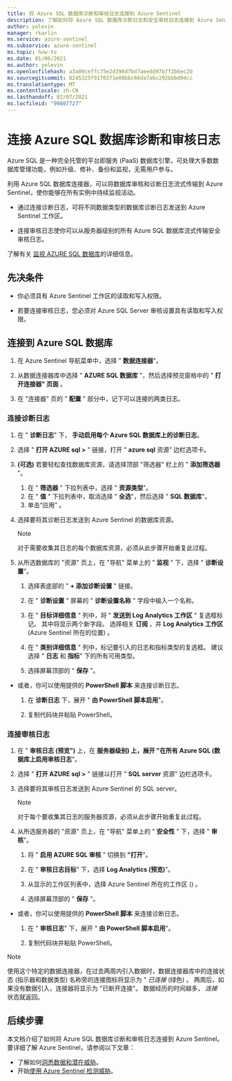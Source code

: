 ```yaml
---
title: 将 Azure SQL 数据库诊断和审核日志连接到 Azure Sentinel
description: 了解如何将 Azure SQL 数据库诊断日志和安全审核日志连接到 Azure Sentinel。
author: yelevin
manager: rkarlin
ms.service: azure-sentinel
ms.subservice: azure-sentinel
ms.topic: how-to
ms.date: 01/06/2021
ms.author: yelevin
ms.openlocfilehash: a3a09ceffc75e2d396d7bd7aeedd97b7f2b6ec2b
ms.sourcegitcommit: 8245325f9170371e08bbc66da7a6c292bbbd94cc
ms.translationtype: MT
ms.contentlocale: zh-CN
ms.lasthandoff: 02/07/2021
ms.locfileid: "99807727"
---
```

# <a name="connect-azure-sql-database-diagnostics-and-auditing-logs"></a>连接 Azure SQL 数据库诊断和审核日志

Azure SQL 是一种完全托管的平台即服务 (PaaS) 数据库引擎，可处理大多数数据库管理功能，例如升级、修补、备份和监视，无需用户参与。 

利用 Azure SQL 数据库连接器，可以将数据库审核和诊断日志流式传输到 Azure Sentinel，使你能够在所有实例中持续监视活动。

- 通过连接诊断日志，可将不同数据类型的数据库诊断日志发送到 Azure Sentinel 工作区。

- 连接审核日志使你可以从服务器级别的所有 Azure SQL 数据库流式传输安全审核日志。

了解有关 [监视 AZURE SQL 数据库](../azure-sql/database/metrics-diagnostic-telemetry-logging-streaming-export-configure.md)的详细信息。

## <a name="prerequisites"></a>先决条件

- 你必须具有 Azure Sentinel 工作区的读取和写入权限。

- 若要连接审核日志，您必须对 Azure SQL Server 审核设置具有读取和写入权限。

## <a name="connect-to-azure-sql-database"></a>连接到 Azure SQL 数据库
    
1. 在 Azure Sentinel 导航菜单中，选择 " **数据连接器**"。

1. 从数据连接器库中选择 " **AZURE SQL 数据库** "，然后选择预览窗格中的 " **打开连接器" 页面**  。

1. 在 "连接器" 页的 " **配置** " 部分中，记下可以连接的两类日志。

### <a name="connect-diagnostics-logs"></a>连接诊断日志

1. 在 " **诊断日志**" 下， **手动启用每个 Azure SQL 数据库上的诊断日志**。

1. 选择 " **打开 AZURE sql >** " 链接，打开 " **azure sql** 资源" 边栏选项卡。

1. **(可选)** 若要轻松查找数据库资源，请选择顶部 "筛选器" 栏上的 " **添加筛选器** "。
    1. 在 " **筛选器** " 下拉列表中，选择 " **资源类型**"。
    1. 在 " **值** " 下拉列表中，取消选择 " **全选**"，然后选择 " **SQL 数据库**"。
    1. 单击“应用”  。
    
1. 选择要将其诊断日志发送到 Azure Sentinel 的数据库资源。

    > [!NOTE]
    > 对于需要收集其日志的每个数据库资源，必须从此步骤开始重复此过程。

1. 从所选数据库的 "资源" 页上，在 "导航" 菜单上的 " **监视** " 下，选择 " **诊断设置**"。

    1. 选择表底部的 " **+ 添加诊断设置** " 链接。

    1. 在 " **诊断设置** " 屏幕的 "  **诊断设置名称** " 字段中输入一个名称。
    
    1. 在 " **目标详细信息** " 列中，将 " **发送到 Log Analytics 工作区** " 复选框标记。 其中将显示两个新字段。 选择相关 **订阅** ，并 **Log Analytics 工作区** (Azure Sentinel 所在的位置) 。

    1. 在 " **类别详细信息** " 列中，标记要引入的日志和指标类型的复选框。 建议选择 " **日志** 和 **指标**" 下的所有可用类型。

    1. 选择屏幕顶部的 " **保存** "。

- 或者，你可以使用提供的 **PowerShell 脚本** 来连接诊断日志。
    1. 在 **诊断日志** 下，展开 " **由 PowerShell 脚本启用**"。

    1. 复制代码块并粘贴 PowerShell。

### <a name="connect-audit-logs"></a>连接审核日志

1. 在 " **审核日志 (预览")** 上，在 **服务器级别) 上，展开 "在所有 Azure SQL (数据库上启用审核日志**"。

1. 选择 " **打开 AZURE sql >** " 链接以打开 " **SQL server** 资源" 边栏选项卡。

1. 选择要将其审核日志发送到 Azure Sentinel 的 SQL server。

    > [!NOTE]
    > 对于每个要收集其日志的服务器资源，必须从此步骤开始重复此过程。

1. 从所选服务器的 "资源" 页上，在 "导航" 菜单上的 " **安全性** " 下，选择 " **审核**"。

    1. 将 " **启用 AZURE SQL 审核** " 切换到 **"打开**"。

    1. 在 " **审核日志目标**" 下，选择 **Log Analytics (预览)**"。
    
    1. 从显示的工作区列表中，选择 Azure Sentinel 所在的工作区 () 。

    1. 选择屏幕顶部的 " **保存** "。

- 或者，你可以使用提供的 **PowerShell 脚本** 来连接诊断日志。
    1. 在 " **审核日志**" 下，展开 " **由 PowerShell 脚本启用**"。

    1. 复制代码块并粘贴 PowerShell。


> [!NOTE]
>
> 使用这个特定的数据连接器，在过去两周内引入数据时，数据连接器库中的连接状态 (指示器和数据类型) 名称旁的连接图标将显示为 " *已连接* (绿色) 。 两周后，如果没有数据引入，连接器将显示为 "已断开连接"。 数据经历的时间越多， *连接* 状态就返回。

## <a name="next-steps"></a>后续步骤
本文档介绍了如何将 Azure SQL 数据库诊断和审核日志连接到 Azure Sentinel。 要详细了解 Azure Sentinel，请参阅以下文章：
- 了解如何[洞悉数据和潜在威胁](quickstart-get-visibility.md)。
- 开始[使用 Azure Sentinel 检测威胁](tutorial-detect-threats-built-in.md)。